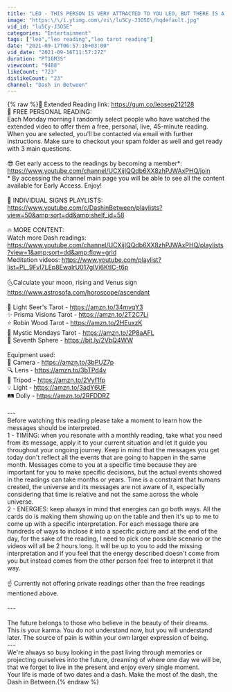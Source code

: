 ```yaml
---
title: "LEO - THIS PERSON IS VERY ATTRACTED TO YOU LEO, BUT THERE IS A DELAY | SEPTEMBER 21-28 | TAROT"
image: "https:\/\/i.ytimg.com\/vi\/lu5Cy-J3O5E\/hqdefault.jpg"
vid_id: "lu5Cy-J3O5E"
categories: "Entertainment"
tags: ["leo","leo reading","leo tarot reading"]
date: "2021-09-17T06:57:18+03:00"
vid_date: "2021-09-16T11:57:27Z"
duration: "PT16M3S"
viewcount: "9488"
likeCount: "723"
dislikeCount: "23"
channel: "Dash in Between"
---
```

{% raw %}🤩 Extended Reading link: <a rel="nofollow" target="blank" href="https://gum.co/leosep212128">https://gum.co/leosep212128</a><br />👑 FREE PERSONAL READING:<br />Each Monday morning I randomly select people who have watched the extended video to offer them a free, personal, live, 45-minute reading. When you are selected, you'll be contacted via email with further instructions. Make sure to checkout your spam folder as well and get ready with 3 main questions. <br /><br />😎 Get early access to the readings by becoming a member*: <a rel="nofollow" target="blank" href="https://www.youtube.com/channel/UCXijIQQdb6XX8zhPJWAxPHQ/join">https://www.youtube.com/channel/UCXijIQQdb6XX8zhPJWAxPHQ/join</a><br />* By accessing the channel main page you will be able to see all the content available for Early Access. Enjoy!<br /><br />🧿 INDIVIDUAL SIGNS PLAYLISTS: <br /><a rel="nofollow" target="blank" href="https://www.youtube.com/c/DashinBetween/playlists?view=50&amp;sort=dd&amp;shelf_id=58">https://www.youtube.com/c/DashinBetween/playlists?view=50&amp;sort=dd&amp;shelf_id=58</a><br /><br />🔥 MORE CONTENT:<br />Watch more Dash readings: <a rel="nofollow" target="blank" href="https://www.youtube.com/channel/UCXijIQQdb6XX8zhPJWAxPHQ/playlists?view=1&amp;sort=dd&amp;flow=grid">https://www.youtube.com/channel/UCXijIQQdb6XX8zhPJWAxPHQ/playlists?view=1&amp;sort=dd&amp;flow=grid</a><br />Meditation videos: <a rel="nofollow" target="blank" href="https://www.youtube.com/playlist?list=PL_9FvI7LEp8EwaIrU017gIVi6KtIC-t6p">https://www.youtube.com/playlist?list=PL_9FvI7LEp8EwaIrU017gIVi6KtIC-t6p</a><br /><br />🌜Calculate your moon, rising and Venus sign <a rel="nofollow" target="blank" href="https://www.astrosofa.com/horoscope/ascendant">https://www.astrosofa.com/horoscope/ascendant</a><br /><br />🤩 Light Seer's Tarot - <a rel="nofollow" target="blank" href="https://amzn.to/34mvqY3">https://amzn.to/34mvqY3</a><br />✨ Prisma Visions Tarot - <a rel="nofollow" target="blank" href="https://amzn.to/2T2C7Li">https://amzn.to/2T2C7Li</a> <br />⭐️ Robin Wood Tarot - <a rel="nofollow" target="blank" href="https://amzn.to/2HEuxzK">https://amzn.to/2HEuxzK</a><br />💫 Mystic Mondays Tarot - <a rel="nofollow" target="blank" href="https://amzn.to/2P8aAFL">https://amzn.to/2P8aAFL</a><br />🔮 Seventh Sphere - <a rel="nofollow" target="blank" href="https://bit.ly/2VbQ4WW">https://bit.ly/2VbQ4WW</a><br /><br />Equipment used:<br />📸 Camera - <a rel="nofollow" target="blank" href="https://amzn.to/3bPUZ7p">https://amzn.to/3bPUZ7p</a><br />🔍 Lens  - <a rel="nofollow" target="blank" href="https://amzn.to/3bTPd4v">https://amzn.to/3bTPd4v</a><br />🔭 Tripod  - <a rel="nofollow" target="blank" href="https://amzn.to/2Vyf1fp">https://amzn.to/2Vyf1fp</a><br />💡 Light - <a rel="nofollow" target="blank" href="https://amzn.to/3adY6UF">https://amzn.to/3adY6UF</a><br />🛤️ Dolly  - <a rel="nofollow" target="blank" href="https://amzn.to/2RFDDRZ">https://amzn.to/2RFDDRZ</a><br /><br />---<br />Before watching this reading please take a moment to learn how the messages should be interpreted.<br />1 - TIMING: when you resonate with a monthly reading, take what you need from its message, apply it to your current situation and let it guide you throughout your ongoing journey. Keep in mind that the messages you get today don't reflect all the events that are going to happen in the same month. Messages come to you at a specific time because they are important for you to make specific decisions, but the actual events showed in the readings can take months or years. Time is a constraint that humans created, the universe and its messages are not aware of it, especially considering that time is relative and not the same across the whole universe. <br />2 - ENERGIES: keep always in mind that energies can go both ways. All the cards do is making them showing up on the table and then it's up to me to come up with a specific interpretation. For each message there are hundreds of ways to inclose it into a specific picture and at the end of the day, for the sake of the reading, I need to pick one possible scenario or the videos will all be 2 hours long. It will be up to you to add the missing interpretation and if you feel that the energy described doesn't come from you but instead comes from the other person feel free to interpret it that way. <br /><br />☝️ Currently not offering private readings other than the free readings mentioned above.<br /><br />---<br /><br />The future belongs to those who believe in the beauty of their dreams.<br />This is your karma. You do not understand now, but you will understand later. The source of pain is within your own larger expression of being.<br />---<br />We're always so busy looking in the past living through memories or projecting ourselves into the future, dreaming of where one day we will be, that we forget to live in the present and enjoy every single moment.  <br />Your life is made of two dates and a dash. Make the most of the dash, the Dash in Between.{% endraw %}
